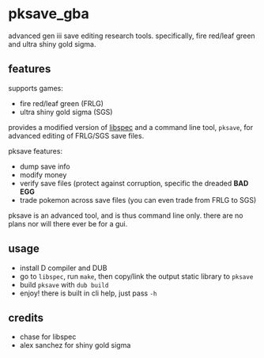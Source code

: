 # pksave_gba

advanced gen iii save editing research tools. specifically, fire red/leaf green and ultra shiny gold sigma.

## features

supports games:
+ fire red/leaf green (FRLG)
+ ultra shiny gold sigma (SGS)

provides a modified version of [libspec](https://github.com/Chase-san/libspec) and a command line tool, `pksave`, for advanced editing of FRLG/SGS save files.

pksave features:
+ dump save info
+ modify money
+ verify save files (protect against corruption, specific the dreaded **BAD EGG**
+ trade pokemon across save files (you can even trade from FRLG to SGS)

pksave is an advanced tool, and is thus command line only. there are no plans nor will there ever be for a gui.

## usage
+ install D compiler and DUB
+ go to `libspec`, run `make`, then copy/link the output static library to `pksave`
+ build `pksave` with `dub build`
+ enjoy! there is built in cli help, just pass `-h`

## credits
+ chase for libspec
+ alex sanchez for shiny gold sigma
